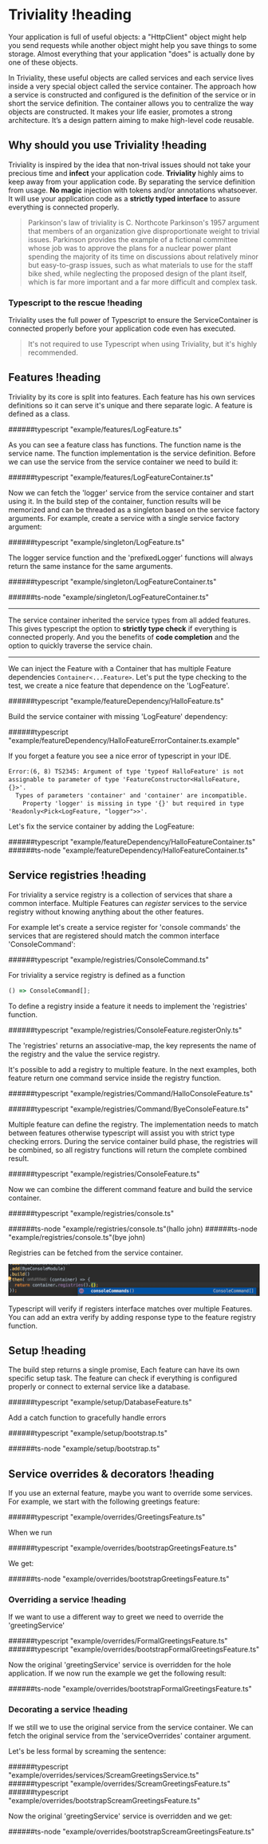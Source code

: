 # Triviality !heading

Your application is full of useful objects: a "HttpClient"
object might help you send requests while another object might
help you save things to some storage. Almost everything that your
application "does" is actually done by one of these objects.

In Triviality, these useful objects are called services and
each service lives inside a very special object
called the service container. The approach how a service is constructed and configured
is the definition of the service or in short the service definition.
The container allows you to centralize the way objects are constructed.
It makes your life easier, promotes a strong architecture. It’s
a design pattern aiming to make high-level code reusable.

## Why should you use Triviality !heading

Triviality is inspired by the idea that non-trival issues should not
take your precious time and **infect** your application code. **Triviality** highly aims to keep away from your application code.
By separating the service definition from usage. **No magic** injection with tokens and/or annotations whatsoever. It will use your application code
as a **strictly typed interface** to assure everything is connected properly.

> Parkinson's law of triviality is C. Northcote Parkinson's 1957 argument
that members of an organization give disproportionate weight to trivial issues.
Parkinson provides the example of a fictional committee whose job was
to approve the plans for a nuclear power plant spending the majority
of its time on discussions about relatively minor but easy-to-grasp issues,
such as what materials to use for the staff bike shed, while neglecting the proposed
design of the plant itself, which is far more important and a
far more difficult and complex task.

### Typescript to the rescue !heading

Triviality uses the full power of Typescript to ensure the ServiceContainer
is connected properly before your application code even has executed.

> It's not required to use Typescript when using Triviality, but it's highly recommended.

## Features !heading

Triviality by its core is split into features. Each feature has his own services definitions
so it can serve it's unique and there separate logic.
A feature is defined as a class.

######typescript "example/features/LogFeature.ts"

As you can see a feature class has functions. The function name is the service name.
The function implementation is the service definition. Before we can use the service from the service container
we need to build it:   

######typescript "example/features/LogFeatureContainer.ts"

Now we can fetch the 'logger' service from the service container and start using it. In the build step of the container, function results will be memorized and can be threaded as a
singleton based on the service factory arguments. For example, create a service with a single service factory argument:

######typescript "example/singleton/LogFeature.ts"

The logger service function and the 'prefixedLogger' functions will always return the same instance for the same arguments. 

######typescript "example/singleton/LogFeatureContainer.ts"

######ts-node "example/singleton/LogFeatureContainer.ts"

___

The service container inherited the service types from all added features.
This gives typescript the option to **strictly type check** if everything is connected properly. 
And you the benefits of **code completion** and the option to quickly traverse the service chain.
___

We can inject the Feature with a Container that has multiple Feature dependencies ```Container<...Feature>```.
Let's put the type checking to the test, we create a nice feature that dependence on the 'LogFeature'.

######typescript "example/featureDependency/HalloFeature.ts"

Build the service container with missing 'LogFeature' dependency:

######typescript "example/featureDependency/HalloFeatureErrorContainer.ts.example"

If you forget a feature you see a nice error of typescript in your IDE.

    Error:(6, 8) TS2345: Argument of type 'typeof HalloFeature' is not assignable to parameter of type 'FeatureConstructor<HalloFeature, {}>'.
      Types of parameters 'container' and 'container' are incompatible.
        Property 'logger' is missing in type '{}' but required in type 'Readonly<Pick<LogFeature, "logger">>'.

Let's fix the service container by adding the LogFeature:

######typescript "example/featureDependency/HalloFeatureContainer.ts"
######ts-node "example/featureDependency/HalloFeatureContainer.ts"

## Service registries !heading

For triviality a service registry is a collection of services that share a common interface.
Multiple Features can *register* services to the service registry without knowing
anything about the other features.

For example let's create a service register for 'console commands' the services that are registered
should match the common interface 'ConsoleCommand':

######typescript "example/registries/ConsoleCommand.ts"

For triviality a service registry is defined as a function

```typescript
() => ConsoleCommand[];
```

To define a registry inside a feature it needs to implement the 'registries' function.

######typescript "example/registries/ConsoleFeature.registerOnly.ts"

The 'registries' returns an associative-map, the key represents the name of the registry and the value the service registry.

It's possible to add a registry to multiple feature. In the next examples, both feature return one command service inside the registry function.
 
######typescript "example/registries/Command/HalloConsoleFeature.ts"

######typescript "example/registries/Command/ByeConsoleFeature.ts"

Multiple feature can define the registry. The implementation needs to match between features otherwise typescript will assist you with strict type checking errors.
During the service container build phase, the registries will be combined, so all registry functions will return the complete combined result.

######typescript "example/registries/ConsoleFeature.ts"

Now we can combine the different command feature and build the service container.

######typescript "example/registries/console.ts"

######ts-node "example/registries/console.ts"(hallo john)
######ts-node "example/registries/console.ts"(bye john)

Registries can be fetched from the service container.

!["containerRegistries"](./example/registries/containerRegistries.png)

Typescript will verify if registers interface matches over multiple Features. You can add an extra verify by adding
response type to the feature registry function.

## Setup !heading

The build step returns a single promise, Each feature can have its own specific setup
task. The feature can check if everything is configured properly or connect to external service like a database.

######typescript "example/setup/DatabaseFeature.ts"

Add a catch function to gracefully handle errors

######typescript "example/setup/bootstrap.ts"

######ts-node "example/setup/bootstrap.ts"

## Service overrides & decorators !heading

If you use an external feature, maybe you want to override some services. For example, we start with the following greetings feature:

######typescript "example/overrides/GreetingsFeature.ts"

When we run 

######typescript "example/overrides/bootstrapGreetingsFeature.ts"

We get:

######ts-node "example/overrides/bootstrapGreetingsFeature.ts"

### Overriding a service !heading

If we want to use a different way to greet we need to override the 'greetingService'

######typescript "example/overrides/FormalGreetingsFeature.ts"
######typescript "example/overrides/bootstrapFormalGreetingsFeature.ts"

Now the original 'greetingService' service is overridden for the hole application. If we now run the example we get the following result: 

######ts-node "example/overrides/bootstrapFormalGreetingsFeature.ts"

### Decorating a service !heading

If we still we to use the original service from the service container. We can fetch the original service from the 'serviceOverrides' container argument.
 
Let's be less formal by screaming the sentence: 

######typescript "example/overrides/services/ScreamGreetingsService.ts"
######typescript "example/overrides/ScreamGreetingsFeature.ts"
######typescript "example/overrides/bootstrapScreamGreetingsFeature.ts"

Now the original 'greetingService' service is overridden and we get:

######ts-node "example/overrides/bootstrapScreamGreetingsFeature.ts"
